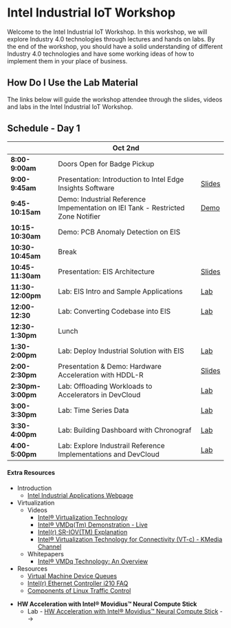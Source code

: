 ﻿# Intel Industrial IoT Workshop

Welcome to the Intel Industrial IoT Workshop. In this workshop, we will explore Industry 4.0 technologies through lectures and hands on labs. By the end of the workshop, you should have a solid understanding of different Industry 4.0 technologies and have some working ideas of how to implement them in your place of business.

## How Do I Use the Lab Material

The links below will guide the workshop attendee through the slides, videos and labs in the Intel Industrial IoT Workshop.

## Schedule - Day 1

|                   | Oct 2nd                                                                      |                                                                                                 |
| ----------------- | ------------------------------------------------------------------------------- | ----------------------------------------------------------------------------------------------- |
| **8:00-9:00am**   | Doors Open for Badge Pickup                                                     |                                                                                                 |
| **9:00-9:45am**   | Presentation: Introduction to Intel Edge Insights Software                 | [Slides](./presentations/EIS-Intro.pdf)            |
| **9:45-10:15am**   | Demo: Industrial Reference Impementation on IEI Tank - Restricted Zone Notifier | [Demo](https://software.intel.com/en-us/iot/reference-implementations/restricted-zone-notifier) |                  |
| **10:15-10:30am** | Demo: PCB Anomaly Detection on EIS                                              |                                                                                                 |
| **10:30-10:45am** | Break                                                    |                                                                             |
| **10:45-11:30am**   | Presentation: EIS Architecture                    | [Slides](./presentations/EIS_Architecture.pdf)  |
| **11:30-12:00pm** | Lab: EIS Intro and Sample Applications                                          | [Lab](https://github.com/SSG-DRD-IOT/lab-restricted-zone-notifier-using-EIS/blob/master/explore_IEdgeInsights.md)  
| **12:00-12:30**| Lab: Converting Codebase into EIS| [Lab](https://github.com/SSG-DRD-IOT/lab-restricted-zone-notifier-using-EIS/blob/master/understanding_ri_to_eis_conversion.md)
| **12:30-1:30pm**  | Lunch  
| **1:30-2:00pm** | Lab: Deploy Industrial Solution with EIS                                        | [Lab](https://github.com/SSG-DRD-IOT/lab-restricted-zone-notifier-using-EIS/blob/master/lab_restricted_zone_notifier.md)                                                                                ||
| **2:00-2:30pm**   | Presentation & Demo: Hardware Acceleration with HDDL-R                          | [Slides](https://github.com/SSG-DRD-IOT/Industrial-IoT-Workshop/blob/SMG-Techconnect/presentations/VPU_Intro.pdf)                                                                               |
| **2:30pm-3:00pm** | Lab: Offloading Workloads to Accelerators in DevCloud                           | [Lab](https://access.colfaxresearch.com/)                                                                                 |
| **3:00-3:30pm**   | Lab: Time Series Data                                                           | [Lab](https://github.com/SSG-DRD-IOT/lab-eis-timeseries/blob/master/README.md) |
| **3:30-4:00pm**   | Lab: Building Dashboard with Chronograf      | [Lab](https://github.com/SSG-DRD-IOT/lab-eis-chronograf/blob/master/README.md)    
| **4:00-5:00pm**   | Lab: Explore Industrail Reference Implementations and DevCloud                              | [Lab](https://software.intel.com/en-us/iot/reference-implementations)                           |

#### Extra Resources

- Introduction
  - [Intel Industrial Applications Webpage](https://www.intel.com/content/www/us/en/internet-of-things/industrial-iot/overview.html)
- Virtualization
  - Videos
    - [Intel® Virtualization Technology](https://www.youtube.com/watch?v=gqZrarZiHp8&t=22s)
    - [Intel® VMDq(Tm) Demonstration - Live](https://www.youtube.com/watch?v=lOBOEcBSSkQ)
    - [Intel(r) SR-IOV(TM) Explanation](https://www.youtube.com/watch?v=hRHsk8Nycdg)
    - [Intel® Virtualization Technology for Connectivity (VT-c) - KMedia Channel](https://www.youtube.com/watch?v=Y-EaX3BBzSc&t=3s)
  - Whitepapers
    - [Intel® VMDq Technology: An Overview](https://www.intel.com/content/dam/www/public/us/en/documents/white-papers/vmdq-technology-paper.pdf)
- Resources
  - [Virtual Machine Device Queues](https://www.intel.com/content/www/us/en/ethernet-products/converged-network-adapters/io-acceleration-technology-vmdq.html)
  - [Intel(r) Ethernet Controller i210 FAQ](https://www.intel.com/content/dam/www/public/us/en/documents/faqs/ethernet-controller-i210-i211-faq.pdf)
  - [Components of Linux Traffic Control](http://tldp.org/HOWTO/Traffic-Control-HOWTO/components.html)

* **HW Acceleration with Intel® Movidius™ Neural Compute Stick**
  - Lab - [HW Acceleration with Intel® Movidius™ Neural Compute Stick](https://github.com/intel-iot-devkit/smart-video-workshop/HW-Acceleration-with-Movidious-NCS/README.md) -->
